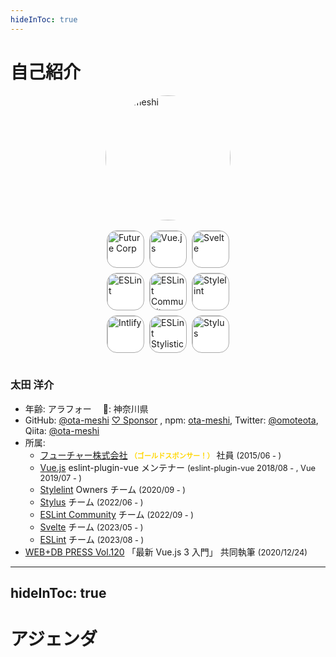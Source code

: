 ```yaml
---
hideInToc: true
---
```


<!-- prettier-ignore-end -->

# 自己紹介

<div grid="~ gap-4" class="profile">

<div class="avatars">
  <img class="avatar" src="https://github.com/ota-meshi.png" alt="ota-meshi">
  <div class="org-avatars">
    <a href="https://github.com/future-architect" target="_brank"><img src="https://github.com/future-architect.png" alt="Future Corp"></a>
    <a href="https://github.com/vuejs" target="_brank"><img src="https://github.com/vuejs.png" alt="Vue.js"></a>
    <a href="https://github.com/sveltejs" target="_brank"><img src="https://github.com/sveltejs.png" alt="Svelte"></a>
    <a href="https://github.com/eslint" target="_brank"><img src="https://github.com/eslint.png" alt="ESLint"></a>
    <a href="https://github.com/eslint-community" target="_brank"><img src="https://github.com/eslint-community.png" alt="ESLint Community"></a>
    <a href="https://github.com/stylelint" target="_brank"><img src="https://github.com/stylelint.png" alt="Stylelint"></a>
    <a href="https://github.com/intlify" target="_brank"><img src="https://github.com/intlify.png" alt="Intlify"></a>
    <a href="https://github.com/eslint-stylistic" target="_brank"><img src="https://github.com/eslint-stylistic.png" alt="
ESLint Stylistic"></a>
    <a href="https://github.com/stylus" target="_brank"><img src="https://github.com/stylus.png" alt="Stylus"></a>
  </div>
</div>

<div class="profile-contents">

### 太田 洋介

- 年齢: アラフォー　 📍: 神奈川県
- GitHub: [@ota-meshi](https://github.com/ota-meshi) <a class="sponsor" href="https://github.com/sponsors/ota-meshi" target="_blank" rel="noopener">♡ Sponsor</a> ,
  npm: [ota-meshi](https://www.npmjs.com/~ota-meshi),
  Twitter: [@omoteota](https://twitter.com/omoteota),  
  Qiita: [@ota-meshi](https://qiita.com/ota-meshi)
- 所属:
  - [フューチャー株式会社](https://www.future.co.jp/) <span class="gold">（ゴールドスポンサー！）</span> 社員 <span class="since">(2015/06 - )</span>
  - [Vue.js](https://vuejs.org/about/team.html) eslint-plugin-vue メンテナー <span class="since">(eslint-plugin-vue 2018/08 - , Vue 2019/07 - )</span>
  - [Stylelint](https://github.com/stylelint) Owners チーム <span class="since">(2020/09 - )</span>
  - [Stylus](https://github.com/stylus) チーム <span class="since">(2022/06 - )</span>
  - [ESLint Community](https://github.com/eslint-community) チーム <span class="since">(2022/09 - )</span>
  - [Svelte](https://github.com/sveltejs) チーム <span class="since">(2023/05 - )</span>
  - [ESLint](https://github.com/eslint) チーム <span class="since">(2023/08 - )</span>
- [WEB+DB PRESS Vol.120] 「最新 Vue.js 3 入門」 共同執筆 <span class="since">(2020/12/24)</span>
<!-- - [Google Open Source Peer Bonus 2022] 受賞 -->

[web+db press vol.120]: https://gihyo.jp/magazine/wdpress/archive/2021/vol120
[google open source peer bonus 2022]: https://www.googblogs.com/announcing-first-group-of-google-open-source-peer-bonus-winners-in-2022/

</div>
</div>

<style scoped>
.profile {
  grid-template-columns: 0.5fr 1.3fr;
}
.avatars {
  display: flex;
  flex-direction: column;
  align-items: center;
}
.avatar {
  border-radius: 50%;
  overflow: hidden;
  width: 200px;
  height: 200px;
}
.org-avatars {
  --avatar-width: 60px;
  --avatar-gap: 8px;
  padding: 16px;
  display: flex;
  width: calc(var(--avatar-width) * 3 + var(--avatar-gap) * 2 + 16px);
  box-sizing: content-box;
  gap: var(--avatar-gap);
  flex-wrap: wrap;
  align-items: center;
  justify-content: center;
}
.org-avatars a:not(:hover) {
  border-color: transparent;
}
.org-avatars img {
  border-radius: 16px;
  border: 0.5px solid #aaa;
  overflow: hidden;
  width: var(--avatar-width);
  height: var(--avatar-width);
  box-sizing: border-box;
  background: #fff;
}
.profile-contents .since {
  font-size: 0.8rem;
}
.slidev-layout a.sponsor {
  margin-left: 8px;
  border: 1px solid #fd1d7c;
  border-radius: 4px;
  padding: 2px 4px 1px;
  font-size: 11px;
  font-weight: 500;
  vertical-align: bottom;
  color: #fd1d7c;
}
.slidev-layout a.sponsor:hover {
  color: #fff;
  background-color: #fd1d7c;
}
.gold {
  color: gold;
  font-size: 80%;
  font-weight: 800;
}
</style>

<!-- prettier-ignore-start -->

---
hideInToc: true
---

<!-- prettier-ignore-end -->

# アジェンダ

<Toc maxDepth="2" />
